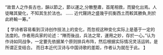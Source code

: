 “故昔人之作長古也，韻以節之，節以運之,分散整肅，首尾相救，而變化出焉。人徒睹其變化，不知其生於法也。
……
近代聲詩之盛幾乎抗衡西土而較其勝負,則於此終輸一筹。”

【
学诗者容易看到汉诗创作技法上的变化，而忽视这种变化实际上是基于一定的法度的。作者用兵家的论述：“陣而後战，兵法之常，運用之妙，存於一心。”认为作诗如同战争，一定要先依据某个原则排兵布阵，然后根据实际情况灵活运转。是所谓正变结合。
而日本近代汉诗与中国诗歌的差距，作者认为就在于此。
】
